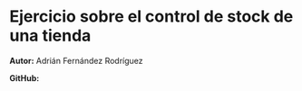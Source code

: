 # Ejercicio sobre el control de stock de una tienda

**Autor:** Adrián Fernández Rodríguez

**GitHub:** 